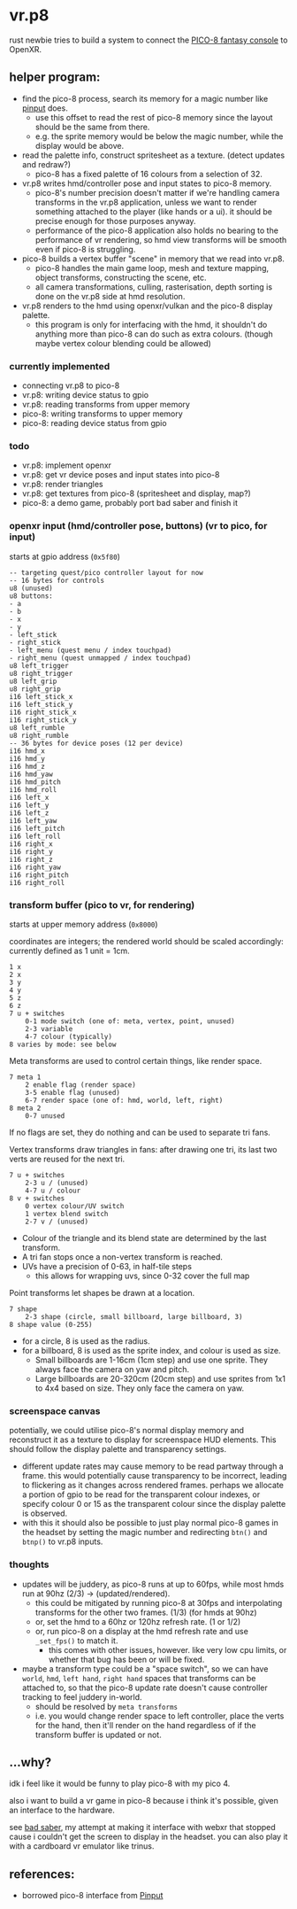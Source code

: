 # vr.p8
rust newbie tries to build a system to connect the [PICO-8 fantasy console](https://www.lexaloffle.com/pico-8.php) to OpenXR.

## helper program:
- find the pico-8 process, search its memory for a magic number like [pinput](https://github.com/VyrCossont/Pinput) does.
    - use this offset to read the rest of pico-8 memory since the layout should be the same from there.
    - e.g. the sprite memory would be below the magic number, while the display would be above.
- read the palette info, construct spritesheet as a texture. (detect updates and redraw?)
    - pico-8 has a fixed palette of 16 colours from a selection of 32.
- vr.p8 writes hmd/controller pose and input states to pico-8 memory.
    - pico-8's number precision doesn't matter if we're handling camera transforms in the vr.p8 application, unless we want to render something attached to the player (like hands or a ui). it should be precise enough for those purposes anyway.
    - performance of the pico-8 application also holds no bearing to the performance of vr rendering, so hmd view transforms will be smooth even if pico-8 is struggling.
- pico-8 builds a vertex buffer "scene" in memory that we read into vr.p8.
    - pico-8 handles the main game loop, mesh and texture mapping, object transforms, constructing the scene, etc.
    - all camera transformations, culling, rasterisation, depth sorting is done on the vr.p8 side at hmd resolution.
- vr.p8 renders to the hmd using openxr/vulkan and the pico-8 display palette.
    - this program is only for interfacing with the hmd, it shouldn't do anything more than pico-8 can do such as extra colours. (though maybe vertex colour blending could be allowed)

### currently implemented
- connecting vr.p8 to pico-8
- vr.p8: writing device status to gpio
- vr.p8: reading transforms from upper memory
- pico-8: writing transforms to upper memory
- pico-8: reading device status from gpio

### todo
- vr.p8: implement openxr
- vr.p8: get vr device poses and input states into pico-8
- vr.p8: render triangles
- vr.p8: get textures from pico-8 (spritesheet and display, map?)
- pico-8: a demo game, probably port bad saber and finish it

### openxr input (hmd/controller pose, buttons) (vr to pico, for input)
starts at gpio address (`0x5f80`)
```
-- targeting quest/pico controller layout for now
-- 16 bytes for controls
u8 (unused)
u8 buttons:
- a
- b
- x
- y
- left_stick
- right_stick
- left_menu (quest menu / index touchpad)
- right_menu (quest unmapped / index touchpad)
u8 left_trigger
u8 right_trigger
u8 left_grip
u8 right_grip
i16 left_stick_x
i16 left_stick_y
i16 right_stick_x
i16 right_stick_y
u8 left_rumble
u8 right_rumble
-- 36 bytes for device poses (12 per device)
i16 hmd_x
i16 hmd_y
i16 hmd_z
i16 hmd_yaw
i16 hmd_pitch
i16 hmd_roll
i16 left_x
i16 left_y
i16 left_z
i16 left_yaw
i16 left_pitch
i16 left_roll
i16 right_x
i16 right_y
i16 right_z
i16 right_yaw
i16 right_pitch
i16 right_roll
```

### transform buffer (pico to vr, for rendering)
starts at upper memory address (`0x8000`)

coordinates are integers; the rendered world should be scaled accordingly: currently defined as 1 unit = 1cm.
```
1 x
2 x
3 y
4 y
5 z
6 z
7 u + switches
    0-1 mode switch (one of: meta, vertex, point, unused)
    2-3 variable
    4-7 colour (typically)
8 varies by mode: see below
```

Meta transforms are used to control certain things, like render space.
```
7 meta 1
    2 enable flag (render space)
    3-5 enable flag (unused)
    6-7 render space (one of: hmd, world, left, right)
8 meta 2
    0-7 unused
```
If no flags are set, they do nothing and can be used to separate tri fans.

Vertex transforms draw triangles in fans: after drawing one tri, its last two verts are reused for the next tri.
```
7 u + switches
    2-3 u / (unused)
    4-7 u / colour
8 v + switches
    0 vertex colour/UV switch
    1 vertex blend switch
    2-7 v / (unused)
```
- Colour of the triangle and its blend state are determined by the last transform.
- A tri fan stops once a non-vertex transform is reached.
- UVs have a precision of 0-63, in half-tile steps
    - this allows for wrapping uvs, since 0-32 cover the full map

Point transforms let shapes be drawn at a location.
```
7 shape
    2-3 shape (circle, small billboard, large billboard, 3)
8 shape value (0-255)
```
- for a circle, 8 is used as the radius.
- for a billboard, 8 is used as the sprite index, and colour is used as size.
    - Small billboards are 1-16cm (1cm step) and use one sprite. They always face the camera on yaw and pitch.
    - Large billboards are 20-320cm (20cm step) and use sprites from 1x1 to 4x4 based on size. They only face the camera on yaw.

### screenspace canvas
potentially, we could utilise pico-8's normal display memory and reconstruct it as a texture to display for screenspace HUD elements. This should follow the display palette and transparency settings.
- different update rates may cause memory to be read partway through a frame. this would potentially cause transparency to be incorrect, leading to flickering as it changes across rendered frames. perhaps we allocate a portion of gpio to be read for the transparent colour indexes, or specify colour 0 or 15 as the transparent colour since the display palette is observed.
- with this it should also be possible to just play normal pico-8 games in the headset by setting the magic number and redirecting `btn()` and `btnp()` to vr.p8 inputs.

### thoughts
- updates will be juddery, as pico-8 runs at up to 60fps, while most hmds run at 90hz (2/3) -> (updated/rendered).
    - this could be mitigated by running pico-8 at 30fps and interpolating transforms for the other two frames. (1/3) (for hmds at 90hz)
    - or, set the hmd to a 60hz or 120hz refresh rate. (1 or 1/2)
    - or, run pico-8 on a display at the hmd refresh rate and use `_set_fps()` to match it.
        - this comes with other issues, however. like very low cpu limits, or whether that bug has been or will be fixed.
- maybe a transform type could be a "space switch", so we can have `world`, `hmd`, `left hand`, `right hand` spaces that transforms can be attached to, so that the pico-8 update rate doesn't cause controller tracking to feel juddery in-world.
    - should be resolved by `meta transforms`
    - i.e. you would change render space to left controller, place the verts for the hand, then it'll render on the hand regardless of if the transform buffer is updated or not.

## ...why?
idk i feel like it would be funny to play pico-8 with my pico 4.

also i want to build a vr game in pico-8 because i think it's possible, given an interface to the hardware.

see [bad saber](https://cubee.games/?rel=the_random_box&sub=bad_saber), my attempt at making it interface with webxr that stopped cause i couldn't get the screen to display in the headset. you can also play it with a cardboard vr emulator like trinus.

## references:
- borrowed pico-8 interface from [Pinput](https://github.com/VyrCossont/Pinput)
